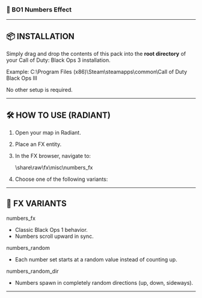 
### 🧠 BO1 Numbers Effect
---

📦 INSTALLATION
-------------------------------------------
Simply drag and drop the contents of this pack into the **root directory** of your
Call of Duty: Black Ops 3 installation.

Example:
C:\Program Files (x86)\Steam\steamapps\common\Call of Duty Black Ops III

No other setup is required.

-------------------------------------------

🛠️ HOW TO USE (RADIANT)
-------------------------------------------
1. Open your map in Radiant.
2. Place an FX entity.
3. In the FX browser, navigate to:

   \share\raw\fx\misc\numbers_fx

4. Choose one of the following variants:

-------------------------------------------

📁 FX VARIANTS
-------------------------------------------
numbers_fx
- Classic Black Ops 1 behavior.
- Numbers scroll upward in sync.

numbers_random
- Each number set starts at a random value instead of counting up.

numbers_random_dir
- Numbers spawn in completely random directions (up, down, sideways).

-------------------------------------------
